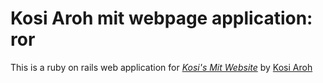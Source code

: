 # Kosi Aroh mit webpage application: ror

This is a ruby on rails web application for [*Kosi's Mit Website*](http://kosiaroh.scripts.mit.edu/ror/) by [Kosi Aroh](http://kosiaroh.scripts.mit.edu/ror/about/)
